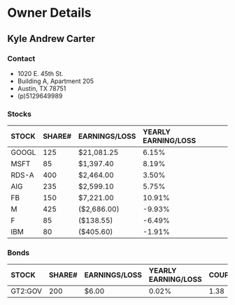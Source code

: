 Owner Details
=============
Kyle Andrew Carter
------------------
### Contact
* 1020 E. 45th St.
* Building A, Apartment 205
* Austin, TX 78751
* (p)5129649989
### Stocks
| STOCK    | SHARE#    | EARNINGS/LOSS    | YEARLY EARNING/LOSS    | 
|:-------- |:--------- |:---------------- |:---------------------- |
| GOOGL    | 125       | $21,081.25       | 6.15%                  | 
| MSFT     | 85        | $1,397.40        | 8.19%                  | 
| RDS-A    | 400       | $2,464.00        | 3.50%                  | 
| AIG      | 235       | $2,599.10        | 5.75%                  | 
| FB       | 150       | $7,221.00        | 10.91%                 | 
| M        | 425       | ($2,686.00)      | -9.93%                 | 
| F        | 85        | ($138.55)        | -6.49%                 | 
| IBM      | 80        | ($405.60)        | -1.91%                 | 
### Bonds
| STOCK      | SHARE#      | EARNINGS/LOSS      | YEARLY EARNING/LOSS      | COUPON      | YIELD      | 
|:---------- |:----------- |:------------------ |:------------------------ |:----------- |:---------- |
| GT2:GOV    | 200         | $6.00              | 0.02%                    | 1.38        | 1.35%      | 

